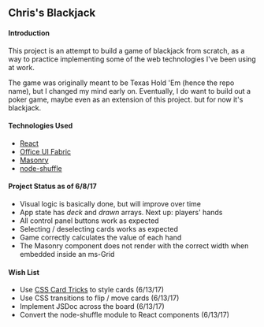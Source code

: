 ## Chris's Blackjack

#### Introduction
This project is an attempt to build a game of blackjack from scratch, as a way to practice implementing some of the web technologies I've been using at work. 

The game was originally meant to be Texas Hold 'Em (hence the repo name), but I changed my mind early on. Eventually, I do want to build out a poker game, maybe even as an extension of this project. but for now it's blackjack. 

#### Technologies Used
* [React](https://facebook.github.io/react/)
* [Office UI Fabric](https://dev.office.com/fabric)
* [Masonry](https://masonry.desandro.com/) 
* [node-shuffle](https://github.com/codegard1/node-shuffle)

#### Project Status as of 6/8/17
* Visual logic is basically done, but will improve over time
* App state has *deck* and *drawn* arrays. Next up: players' hands
* All control panel buttons work as expected
* Selecting / deselecting cards works as expected
* Game correctly calculates the value of each hand
* The Masonry component does not render with the correct width when embedded inside an ms-Grid 

#### Wish List
* Use [CSS Card Tricks](https://designshack.net/articles/css/css-card-tricks/) to style cards (6/13/17)
* Use CSS transitions to flip / move cards (6/13/17)
* Implement JSDoc across the board (6/13/17)
* Convert the node-shuffle module to React components (6/13/17)